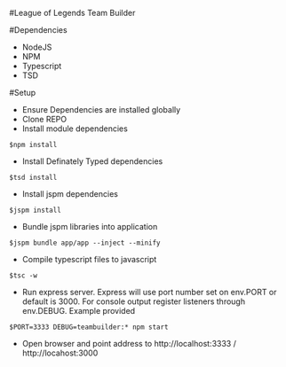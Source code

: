#League of Legends Team Builder

#Dependencies
* NodeJS
* NPM
* Typescript
* TSD

#Setup
* Ensure Dependencies are installed globally
* Clone REPO
* Install module dependencies
```
$npm install
```
* Install Definately Typed dependencies
```
$tsd install
```
* Install jspm dependencies
```
$jspm install
```
* Bundle jspm libraries into application
```
$jspm bundle app/app --inject --minify
```
* Compile typescript files to javascript
```
$tsc -w
```
* Run express server. Express will use port number set on env.PORT or default is 3000. For console output register listeners through env.DEBUG. Example provided
```
$PORT=3333 DEBUG=teambuilder:* npm start
```
* Open browser and point address to http://localhost:3333 / http://locahost:3000